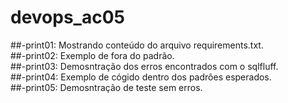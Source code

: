 # devops_ac05  

##-print01: Mostrando conteúdo do arquivo requirements.txt.  
##-print02: Exemplo de fora do padrão.  
##-print03: Demosntração dos erros encontrados com o sqlfluff.  
##-print04: Exemplo de cógido dentro dos padrôes esperados.   
##-print05: Demosntração de teste sem erros.   

